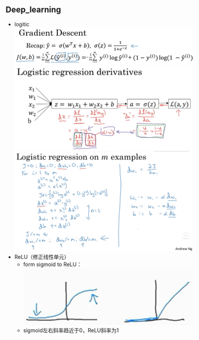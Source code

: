 ## Deep_learning
- logitic ![Alt text](image-2.png) ![Alt text](image-1.png)![Alt text](image-3.png)
- ReLU（修正线性单元）
  - form sigmoid to ReLU：![Alt text](image.png)
  - sigmoid左右斜率趋近于0，ReLU斜率为1